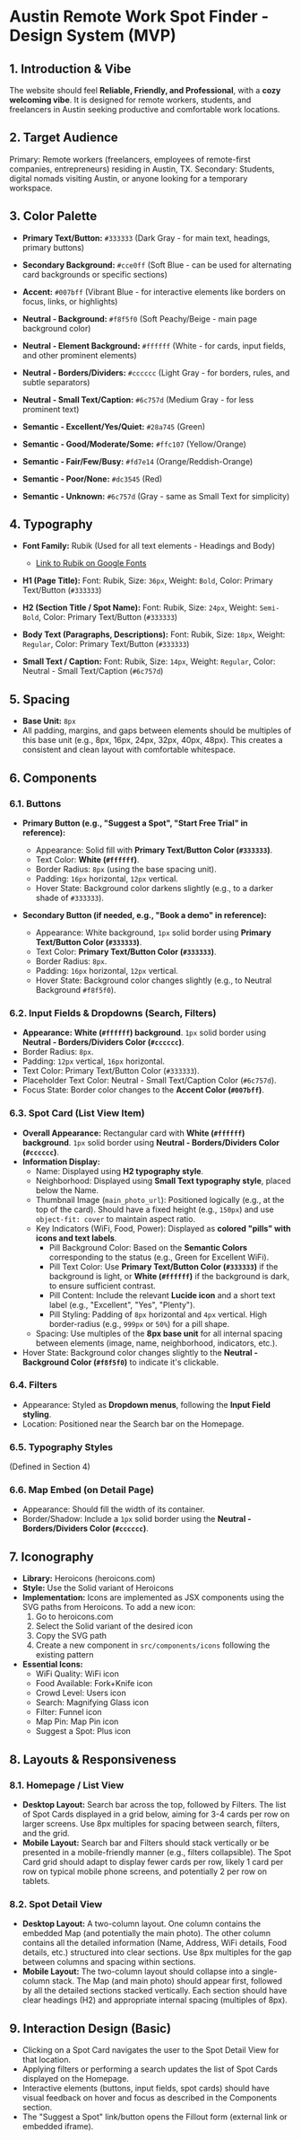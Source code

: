 # Austin Remote Work Spot Finder - Design System (MVP)

## 1. Introduction & Vibe
The website should feel **Reliable, Friendly, and Professional**, with a **cozy welcoming vibe**. It is designed for remote workers, students, and freelancers in Austin seeking productive and comfortable work locations.

## 2. Target Audience
Primary: Remote workers (freelancers, employees of remote-first companies, entrepreneurs) residing in Austin, TX.
Secondary: Students, digital nomads visiting Austin, or anyone looking for a temporary workspace.

## 3. Color Palette
*   **Primary Text/Button:** `#333333` (Dark Gray - for main text, headings, primary buttons)
*   **Secondary Background:** `#cce0ff` (Soft Blue - can be used for alternating card backgrounds or specific sections)
*   **Accent:** `#007bff` (Vibrant Blue - for interactive elements like borders on focus, links, or highlights)
*   **Neutral - Background:** `#f8f5f0` (Soft Peachy/Beige - main page background color)
*   **Neutral - Element Background:** `#ffffff` (White - for cards, input fields, and other prominent elements)
*   **Neutral - Borders/Dividers:** `#cccccc` (Light Gray - for borders, rules, and subtle separators)
*   **Neutral - Small Text/Caption:** `#6c757d` (Medium Gray - for less prominent text)

*   **Semantic - Excellent/Yes/Quiet:** `#28a745` (Green)
*   **Semantic - Good/Moderate/Some:** `#ffc107` (Yellow/Orange)
*   **Semantic - Fair/Few/Busy:** `#fd7e14` (Orange/Reddish-Orange)
*   **Semantic - Poor/None:** `#dc3545` (Red)
*   **Semantic - Unknown:** `#6c757d` (Gray - same as Small Text for simplicity)

## 4. Typography
*   **Font Family:** Rubik (Used for all text elements - Headings and Body)
    *   [Link to Rubik on Google Fonts](https://fonts.google.com/specimen/Rubik)

*   **H1 (Page Title):** Font: Rubik, Size: `36px`, Weight: `Bold`, Color: Primary Text/Button (`#333333`)
*   **H2 (Section Title / Spot Name):** Font: Rubik, Size: `24px`, Weight: `Semi-Bold`, Color: Primary Text/Button (`#333333`)
*   **Body Text (Paragraphs, Descriptions):** Font: Rubik, Size: `18px`, Weight: `Regular`, Color: Primary Text/Button (`#333333`)
*   **Small Text / Caption:** Font: Rubik, Size: `14px`, Weight: `Regular`, Color: Neutral - Small Text/Caption (`#6c757d`)

## 5. Spacing
*   **Base Unit:** `8px`
*   All padding, margins, and gaps between elements should be multiples of this base unit (e.g., 8px, 16px, 24px, 32px, 40px, 48px). This creates a consistent and clean layout with comfortable whitespace.

## 6. Components

### 6.1. Buttons
*   **Primary Button (e.g., "Suggest a Spot", "Start Free Trial" in reference):**
    *   Appearance: Solid fill with **Primary Text/Button Color (`#333333`)**.
    *   Text Color: **White (`#ffffff`)**.
    *   Border Radius: `8px` (using the base spacing unit).
    *   Padding: `16px` horizontal, `12px` vertical.
    *   Hover State: Background color darkens slightly (e.g., to a darker shade of `#333333`).

*   **Secondary Button (if needed, e.g., "Book a demo" in reference):**
    *   Appearance: White background, `1px` solid border using **Primary Text/Button Color (`#333333`)**.
    *   Text Color: **Primary Text/Button Color (`#333333`)**.
    *   Border Radius: `8px`.
    *   Padding: `16px` horizontal, `12px` vertical.
    *   Hover State: Background color changes slightly (e.g., to Neutral Background `#f8f5f0`).

### 6.2. Input Fields & Dropdowns (Search, Filters)
*   **Appearance:** **White (`#ffffff`) background**. `1px` solid border using **Neutral - Borders/Dividers Color (`#cccccc`)**.
*   Border Radius: `8px`.
*   Padding: `12px` vertical, `16px` horizontal.
*   Text Color: Primary Text/Button Color (`#333333`).
*   Placeholder Text Color: Neutral - Small Text/Caption Color (`#6c757d`).
*   Focus State: Border color changes to the **Accent Color (`#007bff`)**.

### 6.3. Spot Card (List View Item)
*   **Overall Appearance:** Rectangular card with **White (`#ffffff`) background**. `1px` solid border using **Neutral - Borders/Dividers Color (`#cccccc`)**.
*   **Information Display:**
    *   Name: Displayed using **H2 typography style**.
    *   Neighborhood: Displayed using **Small Text typography style**, placed below the Name.
    *   Thumbnail Image (`main_photo_url`): Positioned logically (e.g., at the top of the card). Should have a fixed height (e.g., `150px`) and use `object-fit: cover` to maintain aspect ratio.
    *   Key Indicators (WiFi, Food, Power): Displayed as **colored "pills" with icons and text labels**.
        *   Pill Background Color: Based on the **Semantic Colors** corresponding to the status (e.g., Green for Excellent WiFi).
        *   Pill Text Color: Use **Primary Text/Button Color (`#333333`)** if the background is light, or **White (`#ffffff`)** if the background is dark, to ensure sufficient contrast.
        *   Pill Content: Include the relevant **Lucide icon** and a short text label (e.g., "Excellent", "Yes", "Plenty").
        *   Pill Styling: Padding of `8px` horizontal and `4px` vertical. High border-radius (e.g., `999px` or `50%`) for a pill shape.
    *   Spacing: Use multiples of the **8px base unit** for all internal spacing between elements (image, name, neighborhood, indicators, etc.).
*   Hover State: Background color changes slightly to the **Neutral - Background Color (`#f8f5f0`)** to indicate it's clickable.

### 6.4. Filters
*   Appearance: Styled as **Dropdown menus**, following the **Input Field styling**.
*   Location: Positioned near the Search bar on the Homepage.

### 6.5. Typography Styles
(Defined in Section 4)

### 6.6. Map Embed (on Detail Page)
*   Appearance: Should fill the width of its container.
*   Border/Shadow: Include a `1px` solid border using the **Neutral - Borders/Dividers Color (`#cccccc`)**.

## 7. Iconography
*   **Library:** Heroicons (heroicons.com)
*   **Style:** Use the Solid variant of Heroicons
*   **Implementation:** Icons are implemented as JSX components using the SVG paths from Heroicons. To add a new icon:
    1. Go to heroicons.com
    2. Select the Solid variant of the desired icon
    3. Copy the SVG path
    4. Create a new component in `src/components/icons` following the existing pattern
*   **Essential Icons:**
    *   WiFi Quality: WiFi icon
    *   Food Available: Fork+Knife icon
    *   Crowd Level: Users icon
    *   Search: Magnifying Glass icon
    *   Filter: Funnel icon
    *   Map Pin: Map Pin icon
    *   Suggest a Spot: Plus icon

## 8. Layouts & Responsiveness

### 8.1. Homepage / List View
*   **Desktop Layout:** Search bar across the top, followed by Filters. The list of Spot Cards displayed in a grid below, aiming for 3-4 cards per row on larger screens. Use 8px multiples for spacing between search, filters, and the grid.
*   **Mobile Layout:** Search bar and Filters should stack vertically or be presented in a mobile-friendly manner (e.g., filters collapsible). The Spot Card grid should adapt to display fewer cards per row, likely 1 card per row on typical mobile phone screens, and potentially 2 per row on tablets.

### 8.2. Spot Detail View
*   **Desktop Layout:** A two-column layout. One column contains the embedded Map (and potentially the main photo). The other column contains all the detailed information (Name, Address, WiFi details, Food details, etc.) structured into clear sections. Use 8px multiples for the gap between columns and spacing within sections.
*   **Mobile Layout:** The two-column layout should collapse into a single-column stack. The Map (and main photo) should appear first, followed by all the detailed sections stacked vertically. Each section should have clear headings (H2) and appropriate internal spacing (multiples of 8px).

## 9. Interaction Design (Basic)
*   Clicking on a Spot Card navigates the user to the Spot Detail View for that location.
*   Applying filters or performing a search updates the list of Spot Cards displayed on the Homepage.
*   Interactive elements (buttons, input fields, spot cards) should have visual feedback on hover and focus as described in the Components section.
*   The "Suggest a Spot" link/button opens the Fillout form (external link or embedded iframe).